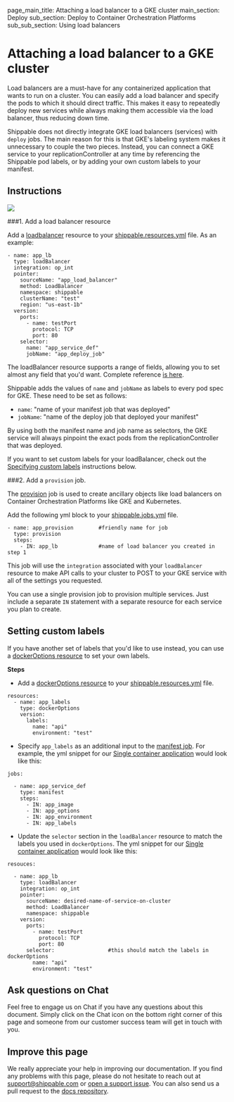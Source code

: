 page_main_title: Attaching a load balancer to a GKE cluster
main_section: Deploy
sub_section: Deploy to Container Orchestration Platforms
sub_sub_section: Using load balancers

# Attaching a load balancer to a GKE cluster

Load balancers are a must-have for any containerized application that wants to run on a cluster. You can easily add a load balancer and specify the pods to which it should direct traffic. This makes it easy to repeatedly deploy new services while always making them accessible via the load balancer, thus reducing down time.

Shippable does not directly integrate GKE load balancers (services) with `deploy` jobs. The main reason for this is that GKE's labeling system makes it unnecessary to couple the two pieces. Instead, you can connect a GKE service to your replicationController at any time by referencing the Shippable pod labels, or by adding your own custom labels to your manifest.

## Instructions

<img src="/images/deploy/usecases/deploy_kube_lb.png"/>

###1. Add a load balancer resource

Add a [loadbalancer](/platform/workflow/resource/loadbalancer/#loadbalancer) resource to your [shippable.resources.yml](/platform/tutorial/workflow/shippable-resources-yml/) file. As an example:

```
- name: app_lb
  type: loadBalancer
  integration: op_int
  pointer:
    sourceName: "app_load_balancer"
    method: LoadBalancer
    namespace: shippable
    clusterName: "test"
    region: "us-east-1b"
  version:
    ports:
      - name: testPort
        protocol: TCP
        port: 80
    selector:
      name: "app_service_def"
      jobName: "app_deploy_job"
```

The loadBalancer resource supports a range of fields, allowing you to set almost any field that you'd want. Complete reference [is here](/platform/workflow/resource/loadbalancer/#loadbalancer).

Shippable adds the values of `name` and `jobName` as labels to every pod spec for GKE. These need to be set as follows:

* `name`: "name of your manifest job that was deployed"
* `jobName`: "name of the deploy job that deployed your manifest"

By using both the manifest name and job name as selectors, the GKE service will always pinpoint the exact pods from the replicationController that was deployed.

If you want to set custom labels for your loadBalancer, check out the [Specifying custom labels](#custom-labels) instructions below.

###2. Add a `provision` job.

The [provision](/platform/workflow/job/provision/) job is used to create ancillary objects like load balancers on Container Orchestration Platforms like GKE and Kubernetes.

Add the following yml block to your [shippable.jobs.yml](/platform/tutorial/workflow/shippable-jobs-yml/) file.

```
- name: app_provision        #friendly name for job
  type: provision
  steps:
    - IN: app_lb             #name of load balancer you created in step 1
```

This job will use the `integration` associated with your `loadBalancer` resource to make API calls to your cluster to POST to your GKE service with all of the settings you requested.

You can use a single provision job to provision multiple services. Just include a separate `IN` statement with a separate resource for each service you plan to create.

<a name="custom-labels"></a>
## Setting custom labels

If you have another set of labels that you'd like to use instead, you can use a [dockerOptions resource](/platform/workflow/resource/dockeroptions) to set your own labels.

**Steps**

* Add a [dockerOptions resource](/platform/workflow/resource/dockeroptions) to your [shippable.resources.yml](/platform/tutorial/workflow/shippable-resources-yml/) file.

```
resources:
  - name: app_labels
    type: dockerOptions
    version:
      labels:
        name: "api"
        environment: "test"
```

* Specify `app_labels` as an additional input to the [manifest job](/platform/workflow/job/manifest). For example, the yml snippet for our [Single container application](/deploy/cd_of_single_container_applications_to_orchestration_platforms) would look like this:

```
jobs:

  - name: app_service_def
    type: manifest
    steps:
      - IN: app_image
      - IN: app_options
      - IN: app_environment
      - IN: app_labels
```

* Update the `selector` section in the `loadBalancer` resource to match the labels you used in `dockerOptions`. The yml snippet for our [Single container application](/deploy/cd_of_single_container_applications_to_orchestration_platforms) would look like this:

```
resouces:

  - name: app_lb
    type: loadBalancer
    integration: op_int
    pointer:
      sourceName: desired-name-of-service-on-cluster
      method: LoadBalancer
      namespace: shippable
    version:
      ports:
        - name: testPort
          protocol: TCP
          port: 80
      selector:                 #this should match the labels in dockerOptions
        name: "api"
        environment: "test"
```

## Ask questions on Chat

Feel free to engage us on Chat if you have any questions about this document. Simply click on the Chat icon on the bottom right corner of this page and someone from our customer success team will get in touch with you.

## Improve this page

We really appreciate your help in improving our documentation. If you find any problems with this page, please do not hesitate to reach out at [support@shippable.com](mailto:support@shippable.com) or [open a support issue](https://www.github.com/Shippable/support/issues). You can also send us a pull request to the [docs repository](https://www.github.com/Shippable/docs).
